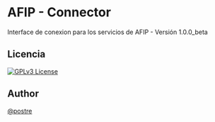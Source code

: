 
# AFIP - Connector

Interface de conexion para los servicios de AFIP - Versión 1.0.0_beta


## Licencia


[![GPLv3 License](https://img.shields.io/badge/License-GPL%20v3-yellow.svg)](https://opensource.org/licenses/)


## Author

[@postre](https://www.github.com/postre)


